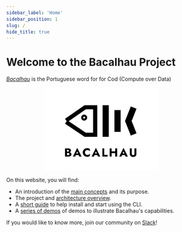 ```yaml
---
sidebar_label: 'Home'
sidebar_position: 1
slug: /
hide_title: true
---
```


# Welcome to the Bacalhau Project

*[Bacalhau](https://translate.google.com/?sl=pt&tl=en&text=bacalhau&op=translate)* is the Portuguese word for for Cod (Compute over Data)

<p align="center">
<img src="img/bacalhau-fish.jpg" alt="Bacalhau Logo" width="300" />
</p>

On this website, you will find:

- An introduction of the [main concepts](about-bacalhau/introduction.md) and its purpose.
- The project and [architecture overview](about-bacalhau/architecture.md).
- A [short guide](getting-started/installation.md) to help install and start using the CLI.
- A [series of demos](demos/hello-bacalhau.md) of demos to illustrate Bacalhau's capabilities.

If you would like to know more, join our community on [Slack](https://filecoinproject.slack.com/archives/C02RLM3JHUY)!
